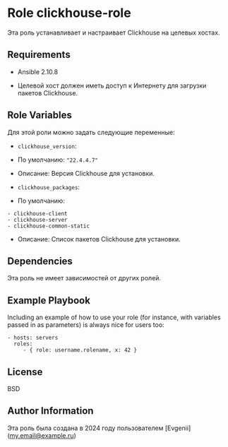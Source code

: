 Role clickhouse-role
=========

Эта роль устанавливает и настраивает Clickhouse на целевых хостах.

Requirements
------------

- ​​Ansible 2.10.8

- Целевой хост должен иметь доступ к Интернету для загрузки пакетов Clickhouse.

Role Variables
--------------
Для этой роли можно задать следующие переменные:

- `clickhouse_version`: 
- По умолчанию: `"22.4.4.7"`
- Описание: Версия Clickhouse для установки.

- `clickhouse_packages`: 
- По умолчанию: 
```
- clickhouse-client
- clickhouse-server
- clickhouse-common-static
```
- Описание: Список пакетов Clickhouse для установки.


Dependencies
------------

Эта роль не имеет зависимостей от других ролей.

Example Playbook
----------------

Including an example of how to use your role (for instance, with variables passed in as parameters) is always nice for users too:

    - hosts: servers
      roles:
         - { role: username.rolename, x: 42 }

License
-------

BSD

Author Information
------------------

Эта роль была создана в 2024 году пользователем [Evgenii] (my.email@example.ru)
